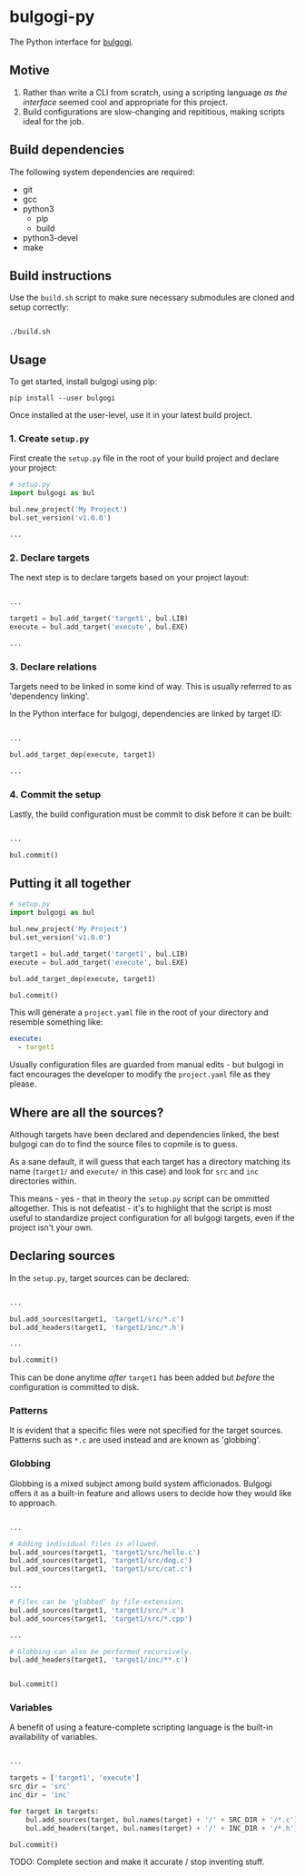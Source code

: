 # bulgogi-py
The Python interface for [bulgogi](https://github.com/high-intensity-prototyping-labs/bulgogi).

## Motive
1. Rather than write a CLI from scratch, using a scripting language _as the interface_ seemed cool and appropriate for this project.
2. Build configurations are slow-changing and repititious, making scripts ideal for the job.

## Build dependencies 
The following system dependencies are required:
- git 
- gcc
- python3
  - pip
  - build 
- python3-devel
- make

## Build instructions 
Use the `build.sh` script to make sure necessary submodules are cloned and setup correctly:

```

./build.sh 

```

## Usage
To get started, install bulgogi using pip:
```
pip install --user bulgogi 
```

Once installed at the user-level, use it in your latest build project.

### 1. Create `setup.py`
First create the `setup.py` file in the root of your build project and declare your project:

```py 
# setup.py 
import bulgogi as bul 

bul.new_project('My Project')
bul.set_version('v1.0.0')

...

```

### 2. Declare targets 
The next step is to declare targets based on your project layout:

```py

...

target1 = bul.add_target('target1', bul.LIB)
execute = bul.add_target('execute', bul.EXE)

...

```

### 3. Declare relations
Targets need to be linked in some kind of way. This is usually referred to as 'dependency linking'.

In the Python interface for bulgogi, dependencies are linked by target ID:

```py 

...

bul.add_target_dep(execute, target1)

...

```

### 4. Commit the setup 
Lastly, the build configuration must be commit to disk before it can be built:

```py 

...

bul.commit()

```

## Putting it all together 
```py 
# setup.py 
import bulgogi as bul 

bul.new_project('My Project')
bul.set_version('v1.0.0')

target1 = bul.add_target('target1', bul.LIB)
execute = bul.add_target('execute', bul.EXE)

bul.add_target_dep(execute, target1)

bul.commit()
```

This will generate a `project.yaml` file in the root of your directory and resemble something like:

```yaml 
execute:
  - target1
```

Usually configuration files are guarded from manual edits - but bulgogi in fact encourages the developer to modify the `project.yaml` file as they please.

## Where are all the sources?
Although targets have been declared and dependencies linked, the best bulgogi can do to find the source files to copmile is to guess.

As a sane default, it will guess that each target has a directory matching its name (`target1/` and `execute/` in this case) and look for `src` and `inc` directories within.

This means - yes - that in theory the `setup.py` script can be ommitted altogether. This is not defeatist - it's to highlight that the script is most useful to standardize project configuration for all bulgogi targets, even if the project isn't your own.

## Declaring sources 
In the `setup.py`, target sources can be declared:

```py 

...

bul.add_sources(target1, 'target1/src/*.c')
bul.add_headers(target1, 'target1/inc/*.h')

...

bul.commit()
```

This can be done anytime _after_ `target1` has been added but _before_ the configuration is committed to disk.

### Patterns
It is evident that a specific files were not specified for the target sources. Patterns such as `*.c` are used instead and are known as 'globbing'.

### Globbing
Globbing is a mixed subject among build system afficionados. Bulgogi offers it as a built-in feature and allows users to decide how they would like to approach.


```py 

...

# Adding individual files is allowed.
bul.add_sources(target1, 'target1/src/hello.c')
bul.add_sources(target1, 'target1/src/dog.c')
bul.add_sources(target1, 'target1/src/cat.c')

...

# Files can be 'globbed' by file-extension.
bul.add_sources(target1, 'target1/src/*.c')
bul.add_sources(target1, 'target1/src/*.cpp')

...

# Globbing can also be performed recursively.
bul.add_headers(target1, 'target1/inc/**.c')


bul.commit()
```

### Variables 
A benefit of using a feature-complete scripting language is the built-in availability of variables.


```py 

...

targets = ['target1', 'execute']
src_dir = 'src'
inc_dir = 'inc'

for target in targets:
    bul.add_sources(target, bul.names(target) + '/' + SRC_DIR + '/*.c')
    bul.add_headers(target, bul.names(target) + '/' + INC_DIR + '/*.h')

bul.commit()
```

TODO: Complete section and make it accurate / stop inventing stuff.
